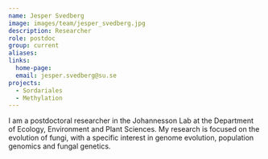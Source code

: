 ```yaml
---
name: Jesper Svedberg
image: images/team/jesper_svedberg.jpg
description: Researcher
role: postdoc
group: current
aliases:
links:
  home-page:
  email: jesper.svedberg@su.se
projects:
  - Sordariales
  - Methylation
---
```


I am a postdoctoral researcher in the Johannesson Lab at the Department of Ecology, Environment and Plant Sciences. My research is focused on the evolution of fungi, with a specific interest in genome evolution, population genomics and fungal genetics.
